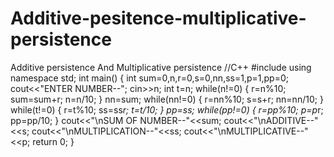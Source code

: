 # Additive-pesitence-multiplicative-persistence
Additive persistence And Multiplicative persistence
//C++
#include<iostream>
using namespace std;
int main()
{
    int sum=0,n,r=0,s=0,nn,ss=1,p=1,pp=0;
    cout<<"ENTER NUMBER--";
    cin>>n;
    int t=n;
    while(n!=0)
    {
        r=n%10;
        sum=sum+r;
        n=n/10;
    }
    nn=sum;
    while(nn!=0)
    {
        r=nn%10;
        s=s+r;
        nn=nn/10;
    }
    while(t!=0)
    {
        r=t%10;
        ss=ss*r;
        t=t/10;
    }
    pp=ss;
    while(pp!=0)
    {
        r=pp%10;
        p=p*r;
        pp=pp/10;
    }
    cout<<"\nSUM OF NUMBER--"<<sum;
    cout<<"\nADDITIVE--"<<s;
    cout<<"\nMULTIPLICATION--"<<ss;
    cout<<"\nMULTIPLICATIVE--"<<p;
    return 0;
}
